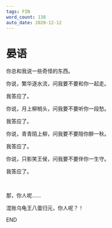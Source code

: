 ```yaml
---
tags: FIN
word_count: 138
auto_date: 2020-12-12
---
```


# 晏语

你总和我说一些奇怪的东西。

你说，繁华逐水流，问我要不要和你一起走。

我答应了。

你说，月上柳梢头，问我要不要听你一段愁。

我答应了。

你说，青青陌上柳，问我要不要陪你醉一秋。

我答应了。

你说，只影笑王侯，问我要不要伴你一生守。

我答应了。

<br>

那，你人呢……

混账乌龟王八蛋归元，你人呢？！

END
